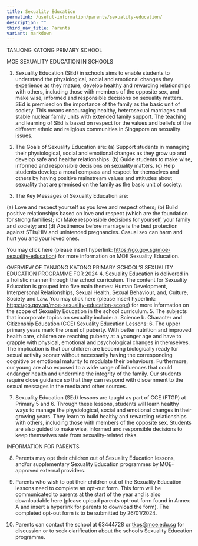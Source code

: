 ```yaml
---
title: Sexuality Education
permalink: /useful-information/parents/sexuality-education/
description: ""
third_nav_title: Parents
variant: markdown
---
```

TANJONG KATONG PRIMARY SCHOOL

MOE SEXUALITY EDUCATION IN SCHOOLS

1.	Sexuality Education (SEd) in schools aims to enable students to understand the physiological, social and emotional changes they experience as they mature, develop healthy and rewarding relationships with others, including those with members of the opposite sex, and make wise, informed and responsible decisions on sexuality matters. SEd is premised on the importance of the family as the basic unit of society. This means encouraging healthy, heterosexual marriages and stable nuclear family units with extended family support. The teaching and learning of SEd is based on respect for the values and beliefs of the different ethnic and religious communities in Singapore on sexuality issues.

2.	The Goals of Sexuality Education are:
(a)	Support students in managing their physiological, social and emotional changes as they grow up and develop safe and healthy relationships. 
(b)	Guide students to make wise, informed and responsible decisions on sexuality matters. 
(c)	Help students develop a moral compass and respect for themselves and others by having positive mainstream values and attitudes about sexuality that are premised on the family as the basic unit of society. 

3.	The Key Messages of Sexuality Education are:

(a)	Love and respect yourself as you love and respect others;
(b)	Build positive relationships based on love and respect (which are the foundation for strong families);
(c)	Make responsible decisions for yourself, your family and society; and
(d)	Abstinence before marriage is the best protection against STIs/HIV and unintended pregnancies. Casual sex can harm and hurt you and your loved ones.

You may click here (please insert hyperlink: https://go.gov.sg/moe-sexuality-education) for more information on MOE Sexuality Education. 
 
OVERVIEW OF TANJONG KATONG PRIMARY SCHOOL’S SEXUALITY EDUCATION PROGRAMME FOR 2024
4.	Sexuality Education is delivered in a holistic manner through the school curriculum. The content for Sexuality Education is grouped into five main themes: Human Development, Interpersonal Relationships, Sexual Health, Sexual Behaviour, and, Culture, Society and Law. You may click here (please insert hyperlink: https://go.gov.sg/moe-sexuality-education-scope) for more information on the scope of Sexuality Education in the school curriculum.
5.	The subjects that incorporate topics on sexuality include:
a.	Science 
b.	Character and Citizenship Education (CCE)
Sexuality Education Lessons: 
6.	The upper primary years mark the onset of puberty. With better nutrition and improved health care, children are reaching puberty at a younger age and have to grapple with physical, emotional and psychological changes in themselves. The implication is that our children are becoming biologically ready for sexual activity sooner without necessarily having the corresponding cognitive or emotional maturity to modulate their behaviours. Furthermore, our young are also exposed to a wide range of influences that could endanger health and undermine the integrity of the family. Our students require close guidance so that they can respond with discernment to the sexual messages in the media and other sources. 


7. 	Sexuality Education (SEd) lessons are taught as part of CCE (FTGP) at Primary 5 and 6. Through these lessons, students will learn healthy ways to manage the physiological, social and emotional changes in their growing years. They learn to build healthy and rewarding relationships with others, including those with members of the opposite sex. Students are also guided to make wise, informed and responsible decisions to keep themselves safe from sexuality-related risks. 

INFORMATION FOR PARENTS

8.	Parents may opt their children out of Sexuality Education lessons, and/or supplementary Sexuality Education programmes by MOE-approved external providers. 

9.	Parents who wish to opt their children out of the Sexuality Education lessons need to complete an opt-out form. This form will be communicated  to parents at the start of the year and is also downloadable here (please upload parents opt-out form found in Annex A and insert a hyperlink for parents to download the form). The completed opt-out form is to be submitted by 26/01/2024.

10.	Parents can contact the school at 63444728 or tkps@moe.edu.sg for discussion or to seek clarification about the school’s Sexuality Education programme.


 
